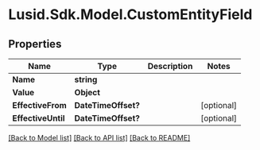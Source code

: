 # Lusid.Sdk.Model.CustomEntityField

## Properties

Name | Type | Description | Notes
------------ | ------------- | ------------- | -------------
**Name** | **string** |  | 
**Value** | **Object** |  | 
**EffectiveFrom** | **DateTimeOffset?** |  | [optional] 
**EffectiveUntil** | **DateTimeOffset?** |  | [optional] 

[[Back to Model list]](../README.md#documentation-for-models) [[Back to API list]](../README.md#documentation-for-api-endpoints) [[Back to README]](../README.md)

